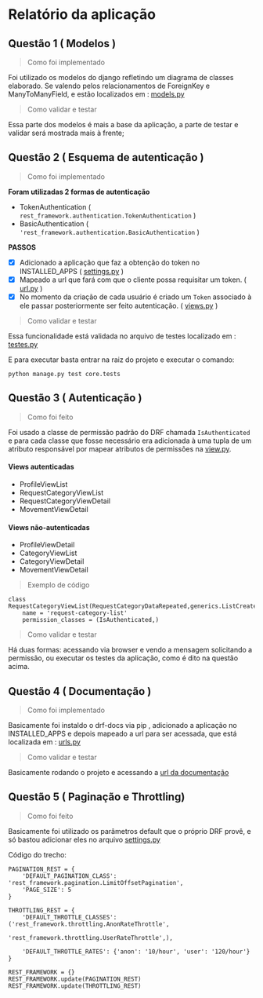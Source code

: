 # Relatório da aplicação

## Questão 1 ( Modelos )

> Como foi implementado

Foi utilizado os modelos do django refletindo um diagrama de classes elaborado. Se valendo pelos relacionamentos de ForeignKey e ManyToManyField, e estão localizados em : [models.py](https://github.com/Marlysson/finhis/blob/master/core/models.py)

> Como validar e testar

Essa parte dos modelos é mais a base da aplicação, a parte de testar e validar será mostrada mais à frente;

## Questão 2 ( Esquema de autenticação )

> Como foi implementado

**Foram utilizadas 2 formas de autenticação**
 
- TokenAuthentication ( ```rest_framework.authentication.TokenAuthentication``` )
- BasicAuthentication ( ```'rest_framework.authentication.BasicAuthentication``` )

**PASSOS**

- [x] Adicionado a aplicação que faz a obtenção do token no INSTALLED_APPS ( [settings.py](https://github.com/Marlysson/finhis/blob/master/finhis/settings.py) )
- [x] Mapeado a url que fará com que o cliente possa requisitar um token. ( [url.py](https://github.com/Marlysson/finhis/blob/master/finhis/urls.py) )
- [x] No momento da criação de cada usuário é criado um ```Token``` associado à ele passar posteriormente ser feito autenticação. ( [views.py](https://github.com/Marlysson/finhis/tree/master/core/views.py) )

> Como validar e testar

Essa funcionalidade está validada no arquivo de testes localizado em : [testes.py](https://github.com/Marlysson/finhis/blob/master/core/tests.py)

E para executar basta entrar na raiz do projeto e executar o comando:

```
python manage.py test core.tests
```

## Questão 3 ( Autenticação )

> Como foi feito

Foi usado a classe de permissão padrão do DRF chamada ```IsAuthenticated``` e para cada classe que fosse necessário era adicionada à uma tupla de um atributo responsável por mapear atributos de permissões na [view.py](https://github.com/Marlysson/finhis/blob/master/core/views.py).

#### Views autenticadas

- ProfileViewList
- RequestCategoryViewList
- RequestCategoryViewDetail
- MovementViewDetail

#### Views não-autenticadas

- ProfileViewDetail
- CategoryViewList
- CategoryViewDetail
- MovementViewDetail

> Exemplo de código

```
class RequestCategoryViewList(RequestCategoryDataRepeated,generics.ListCreateAPIView):
	name = 'request-category-list'
	permission_classes = (IsAuthenticated,)

```

> Como validar e testar

Há duas formas: acessando via browser e vendo a mensagem solicitando a permissão, ou executar os testes da aplicação, como é dito na questão acima.

## Questão 4 ( Documentação )

> Como foi implementado

Basicamente foi instaldo o drf-docs via pip , adicionado a aplicação no INSTALLED_APPS e depois mapeado a url para ser acessada, que está localizada em : [urls.py](https://github.com/Marlysson/finhis/blob/master/finhis/urls.py)

> Como validar e testar

Basicamente rodando o projeto e acessando a [url da documentação](http://localhost:8000/docs)


## Questão 5 ( Paginação e Throttling)

> Como foi feito

Basicamente foi utilizado os parâmetros default que o próprio DRF provê, e só bastou adicionar eles no arquivo [settings.py](https://github.com/Marlysson/finhis/blob/master/finhis/settings.py)

Código do trecho:

```
PAGINATION_REST = {
    'DEFAULT_PAGINATION_CLASS': 'rest_framework.pagination.LimitOffsetPagination',
    'PAGE_SIZE': 5
}

THROTTLING_REST = {
    'DEFAULT_THROTTLE_CLASSES': ('rest_framework.throttling.AnonRateThrottle',
                                 'rest_framework.throttling.UserRateThrottle',),

    'DEFAULT_THROTTLE_RATES': {'anon': '10/hour', 'user': '120/hour'}
}

REST_FRAMEWORK = {}
REST_FRAMEWORK.update(PAGINATION_REST)
REST_FRAMEWORK.update(THROTTLING_REST)

```